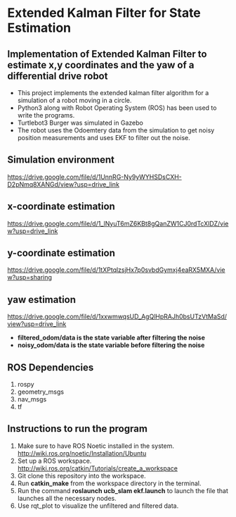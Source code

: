 # Extended Kalman Filter for State Estimation

## Implementation of Extended Kalman Filter to estimate x,y coordinates and the yaw of a differential drive robot

  * This project implements the extended kalman filter algorithm for a simulation of a robot moving in a circle. 
  * Python3 along with Robot Operating System (ROS) has been used to write the programs.
  * Turtlebot3 Burger was simulated in Gazebo
  * The robot uses the Odoemtery data from the simulation to get noisy position measurements and uses EKF to filter out the noise.

## Simulation environment

https://drive.google.com/file/d/1UnnRG-Ny9yWYHSDsCXH-D2pNmq8XANGd/view?usp=drive_link

## x-coordinate estimation

https://drive.google.com/file/d/1_lNyuT6mZ6KBt8gQanZW1CJ0rdTcXlDZ/view?usp=drive_link

## y-coordinate estimation

https://drive.google.com/file/d/1tXPtqlzsjHx7p0svbdGymxj4eaRX5MXA/view?usp=sharing

## yaw estimation

https://drive.google.com/file/d/1xxwmwqsUD_AgQlHpRAJh0bsUTzVtMaSd/view?usp=drive_link

* **filtered_odom/data is the state variable after filtering the noise**
* **noisy_odom/data is the state variable before filtering the noise**

## ROS Dependencies 

1. rospy
2. geometry_msgs
3. nav_msgs
4. tf

## Instructions to run the program

1. Make sure to have ROS Noetic installed in the system. http://wiki.ros.org/noetic/Installation/Ubuntu
2. Set up a ROS workspace. http://wiki.ros.org/catkin/Tutorials/create_a_workspace
3. Git clone this repository into the workspace.
4. Run **catkin_make** from the workspace directory in the terminal.
5. Run the command **roslaunch ucb_slam ekf.launch** to launch the file that launches all the necessary nodes.
6. Use rqt_plot to visualize the unfiltered and filtered data. 


